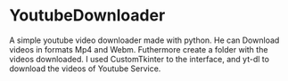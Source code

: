 # YoutubeDownloader
A simple youtube video downloader made with python.  He can Download videos in formats Mp4 and Webm. Futhermore create a folder with the videos downloaded.
I used CustomTkinter to the interface, and yt-dl to download the videos of Youtube Service.
